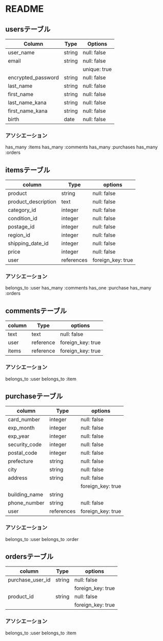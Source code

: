 # README



## usersテーブル

| Column               | Type       | Options               |
| -------------------- | ---------- | ----------------------|
| user_name            | string     | null: false           |
| email                | string     | null: false           |
|                      |            | unique: true          |
| encrypted_password   | string     | null: false           |
| last_name            | string     | null: false           |
| first_name           | string     | null: false           |
| last_name_kana       | string     | null: false           |
| first_name_kana      | string     | null: false           |
| birth                | date       | null: false           |

### アソシエーション
has_many :items
has_many :comments
has_many :purchases
has_many :orders



## itemsテーブル

| column                 | Type          | options               |
| ---------------------- | ------------- | ----------------------|
| product                | string        | null: false           |
| product_description    | text          | null: false           |
| category_id            | integer       | null: false           |
| condition_id           | integer       | null: false           |
| postage_id             | integer       | null: false           |
| region_id              | integer       | null: false           |
| shipping_date_id       | integer       | null: false           |
| price                  | integer       | null: false           |
| user                   | references    | foreign_key: true     |  

### アソシエーション
belongs_to :user
has_many :comments
has_one :purchase
has_many :orders



## commentsテーブル

| column     | Type         | options               |
| ---------- | ------------ | ----------------------|
| text       | text         | null: false           |
| user       | reference    | foreign_key: true     |
| items      | reference    | foreign_key: true     |

### アソシエーション
belongs_to :user
belongs_to :item




## purchaseテーブル

| column                 | Type          | options               |
| ---------------------- | ------------- | ----------------------|
| card_number            | integer       | null: false           |
| exp_month              | integer       | null: false           |
| exp_year               | integer       | null: false           |
| security_code          | integer       | null: false           |
| postal_code            | integer       | null: false           |
| prefecture             | string        | null: false           |
| city                   | string        | null: false           |
| address                | string        | null: false           |
|                        |               | foreign_key: true     |
| building_name          | string        |                       |
| phone_number           | string        | null: false           |
| user                   | references    | foreign_key: true     |  

### アソシエーション
belongs_to :user
belongs_to :order



## ordersテーブル

| column             | Type         | options               |
| -------------------| ------------ | ----------------------|
| purchase_user_id   | string       | null: false           |
|                    |              | foreign_key: true     |
| product_id         | string       | null: false           |
|                    |              | foreign_key: true     |
### アソシエーション
belongs_to :user
belongs_to :item